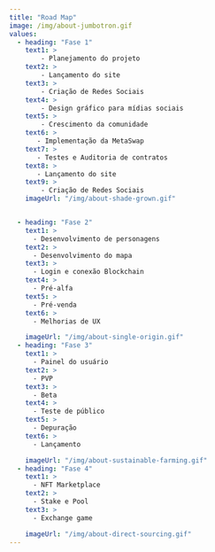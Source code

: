 ```yaml
---
title: "Road Map"
image: /img/about-jumbotron.gif
values:
  - heading: "Fase 1"
    text1: >
        - Planejamento do projeto
    text2: >
        - Lançamento do site
    text3: >  
        - Criação de Redes Sociais
    text4: >  
        - Design gráfico para mídias sociais
    text5: >  
        - Crescimento da comunidade
    text6: >  
       - Implementação da MetaSwap
    text7: >  
       - Testes e Auditoria de contratos 
    text8: >  
       - Lançamento do site 
    text9: >  
        - Criação de Redes Sociais 
    imageUrl: "/img/about-shade-grown.gif"


  - heading: "Fase 2"
    text1: >
      - Desenvolvimento de personagens
    text2: > 
      - Desenvolvimento do mapa
    text3: >
      - Login e conexão Blockchain
    text4: >
      - Pré-alfa
    text5: >
      - Pré-venda
    text6: >
      - Melhorias de UX

    imageUrl: "/img/about-single-origin.gif"
  - heading: "Fase 3"
    text1: >
      - Painel do usuário
    text2: >
      - PVP
    text3: >
      - Beta 
    text4: >
      - Teste de público
    text5: >
      - Depuração
    text6: >
      - Lançamento

    imageUrl: "/img/about-sustainable-farming.gif"
  - heading: "Fase 4"
    text1: >
      - NFT Marketplace
    text2: >
      - Stake e Pool
    text3: >
      - Exchange game

    imageUrl: "/img/about-direct-sourcing.gif"
---
```

